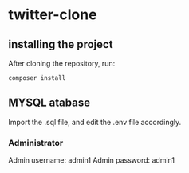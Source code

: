 # twitter-clone

## installing the project

After cloning the repository, run:
```
composer install
```

## MYSQL atabase
Import the .sql file, and edit the .env file accordingly.

### Administrator
Admin username: admin1
Admin password: admin1

